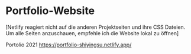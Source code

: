 # Portfolio-Website
[Netlify reagiert nicht auf die anderen Projektseiten und ihre CSS Dateien. Um alle Seiten anzuschauen, empfehle ich die Website lokal zu öffnen]

Portolio 2021
https://portfolio-shiyingsu.netlify.app/
